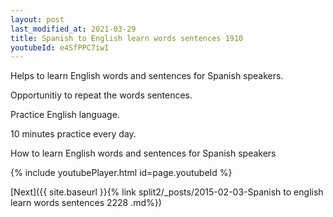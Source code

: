 ```yaml
---
layout: post
last_modified_at: 2021-03-29
title: Spanish to English learn words sentences 1910 
youtubeId: e4SfPPC7iwI
---
```

 
 
Helps to learn English words and sentences for Spanish speakers.

Opportunitiy to repeat the words sentences. 

Practice English language. 
 
10 minutes practice every day. 
 
How to learn English words and sentences for Spanish speakers 
 
{% include youtubePlayer.html id=page.youtubeId %}
 
 
[Next]({{ site.baseurl }}{% link  split2/_posts/2015-02-03-Spanish to english learn words sentences 2228 .md%})
 

